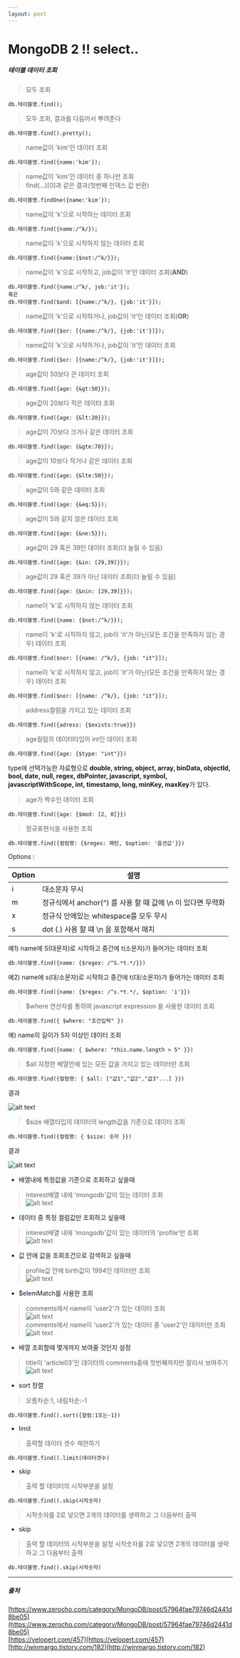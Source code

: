 ```yaml
---
layout: post
---
```


# MongoDB 2 !! select..



##### 테이블 데이터 조회  

>모두 조회  
```
db.테이블명.find();
```

>모두 조회, 결과를 다듬어서 뿌려준다  
```
db.테이블명.find().pretty();
```

>name값이 'kim'인 데이터 조회  
```
db.테이블명.find({name:'kim'});
```

>name값이 'kim'인 데이터 중 하나만 조회  
>find(...)[0]과 같은 결과(첫번째 인덱스 값 반환)  
```
db.테이블명.findOne({name:'kim'});
```

>name값이 'k'으로 시작하는 데이터 조회  
```
db.테이블명.find({name:/^k/});
```

>name값이 'k'으로 시작하지 않는 데이터 조회  
```
db.테이블명.find({name:{$not:/^k/}});
```

>name값이 'k'으로 시작하고, job값이 'it'인 데이터 조회(**AND**)  
```
db.테이블명.find({name:/^k/, job:'it'});
혹은
db.테이블명.find($and: [{name:/^k/}, {job:'it'}]);
```

>name값이 'k'으로 시작하거나, job값이 'it'인 데이터 조회(**OR**)  
```
db.테이블명.find({$or: [{name:/^k/}, {job:'it'}]});
```

>name값이 'k'으로 시작하거나, job값이 'it'인 데이터 조회  
```
db.테이블명.find({$or: [{name:/^k/}, {job:'it'}]});
```

>age값이 50보다 큰 데이터 조회  
```
db.테이블명.find({age: {&gt:50}});
```

>age값이 20보다 작은 데이터 조회  
```
db.테이블명.find({age: {&lt:20}});
```
  
>age값이 70보다 크거나 같은 데이터 조회  
```
db.테이블명.find({age: {&gte:70}});
```
  
>age값이 10보다 작거나 같은 데이터 조회  
```
db.테이블명.find({age: {&lte:50}});
```
  
>age값이 5와 같은 데이터 조회  
```
db.테이블명.find({age: {&eq:5}});
```
  
>age값이 5와 같지 않은 데이터 조회  
```
db.테이블명.find({age: {&ne:5}});
```
  
>age값이 29 혹은 39인 데이터 조회(더 늘릴 수 있음)  
```
db.테이블명.find({age: {&in: [29,39]}});
```
  
>age값이 29 혹은 39가 아닌 데이터 조회(더 늘릴 수 있음)  
```
db.테이블명.find({age: {&nin: [29,39]}});
```
  
>name이 'k'로 시작하지 않는 데이터 조회  
```
db.테이블명.find({name: {$not:/^k/}});
```
  
>name이 'k'로 시작하지 않고, job이 'it'가 아닌(모든 조건을 만족하지 않는 경우) 데이터 조회  
```
db.테이블명.find($nor: [{name: /^k/}, {job: "it"}]);
```
  
>name이 'k'로 시작하지 않고, job이 'it'가 아닌(모든 조건을 만족하지 않는 경우) 데이터 조회  
```
db.테이블명.find($nor: [{name: /^k/}, {job: "it"}]);
```
  
>address컬럼을 가지고 있는 데이터 조회
```
db.테이블명.find({adress: {$exists:true}})
```
  
>age컬럼의 데이터타입이 int인 데이터 조회  
```
db.테이블명.find({age: {$type: "int"}})
```
type에 선택가능한 자료형으로 **double, string, object, array, binData, objectId, bool, date, null, regex, dbPointer, javascript, symbol, javascriptWithScope, int, timestamp, long, minKey, maxKey**가 있다.  
  
>age가 짝수인 데이터 조회  
```
db.테이블명.find({age: {$mod: [2, 0]}})
```

>정규표현식을 사용한 조회
```
db.테이블명.find({컬럼명: {$regex: 패턴, $option: '옵션값'}})
```
Options :  

Option | 설명
--- | ---
i | 대소문자 무시
m | 정규식에서 anchor(^) 를 사용 할 때 값에 \n 이 있다면 무력화
x | 정규식 안에있는 whitespace를 모두 무시
s | dot (.) 사용 할 떄 \n 을 포함해서 매치

예1) name에 S(대문자)로 시작하고 중간에 t(소문자)가 들어가는 데이터 조회
```
db.테이블명.find({name: {$regex: /^S.*t.*/}})
```
예2) name에 s(대/소문자)로 시작하고 중간에 t(대/소문자)가 들어가는 데이터 조회
```
db.테이블명.find({name: {$regex: /^s.*t.*/, $option: 'i'}})
```

>$where 연산자를 통하여 javascript expression 을 사용한 데이터 조회  
```
db.테이블명.find({ $where: "조건입력" })
```
예) name의 길이가 5자 이상인 데이터 조회
```
db.테이블명.find({name: { $where: "this.name.length > 5" }})
```


>$all 지정한 배열안에 있는 모든 값을 가지고 있는 데이터만 조회
```
db.테이블명.find({컬럼명: { $all: ["값1","값2","값3"...] }})
```

결과  

![alt text](https://zzingyuna.github.io/image/find_all_example.JPG)


>$size 배열타입의 데이터의 length값을 기준으로 데이터 조회  

```
db.테이블명.find({컬럼명: { $size: 숫자 }})
```

결과  

![alt text](https://zzingyuna.github.io/image/find_size_example.JPG)



* 배열내에 특정값을 기준으로 조회하고 싶을때  
>interest배열 내에 'mongodb'값이 있는 데이터 조회  
>![alt text](https://zzingyuna.github.io/image/find_arraySelect_example.JPG)


* 데이터 중 특정 컬럼값만 조회하고 싶을때  
>interest배열 내에 'mongodb'값이 있는 데이터의 'profile'만 조회  
>![alt text](https://zzingyuna.github.io/image/file_selectCol_example.JPG)


* 값 안에 값을 조회조건으로 검색하고 싶을때  
>profile값 안에 birth값이 1994인 데이터만 조회  
>![alt text](https://zzingyuna.github.io/image/find_attr_example.JPG)


* $elemMatch를 사용한 조회  
>comments에서 name이 'user2'가 있는 데이터 조회  
>![alt text](https://zzingyuna.github.io/image/find_elemMatch_example.JPG)  
>comments에서 name이 'user2'가 있는 데이터 중 'user2'인 데이터만 조회
>![alt text](https://zzingyuna.github.io/image/find_elemMatch2_example.JPG)  


* 배열 조회할때 몇개까지 보여줄 것인지 설정  
>title이 'article03'인 데이터의 comments중에 첫번째까지만 잘라서 보여주기  
![alt text](https://zzingyuna.github.io/image/find_slice_example.JPG)


* sort 정렬
>오름차순:1, 내림차순:-1
```
db.테이블명.find().sort({컬럼:1또는-1})
```


* limit 
>출력할 데이터 갯수 제한하기
```
db.테이블명.find().limit(데이터갯수)
```


* skip 
>출력 할 데이터의 시작부분을 설정
>
```
db.테이블명.find().skip(시작숫자)
```
>시작숫자를 2로 넣으면 2개의 데이터를 생략하고 그 다음부터 출력


* skip 
>출력 할 데이터의 시작부분을 설정
>시작숫자를 2로 넣으면 2개의 데이터를 생략하고 그 다음부터 출력
```
db.테이블명.find().skip(시작숫자)
```




---
##### 출처  
[https://www.zerocho.com/category/MongoDB/post/57964fae79746d2441d8be05](https://www.zerocho.com/category/MongoDB/post/57964fae79746d2441d8be05)  
[https://velopert.com/457](https://velopert.com/457)  
[http://winmargo.tistory.com/182](http://winmargo.tistory.com/182)  


